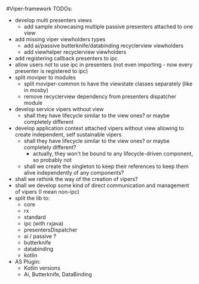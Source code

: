 #Viper-framework TODOs:
 - develop multi presenters views
     - add sample showcasing multiple passive presenters attached to one view
 - add missing viper viewholders types
    - add ai/passive butterknife/databinding recyclerview viewholders
    - add viewhelper recyclerview viewholders
 - add registering callback presenters to ipc
 - allow users not to use ipc in presenters (not even importing - now every presenter is registered to ipc)
 - split moviper to modules
     - split moviper-common to have the viewstate classes separately (like in mosby)
     - remove recyclerview dependency from presenters dispatcher module
 - develop service vipers without view
    - shall they have lifecycle similar to the view ones? or maybe completely different
 - develop application context attached vipers without view allowing to create independent, self sustainable vipers
    - shall they have lifecycle similar to the view ones? or maybe completely different?
        - actually, they won't be bound to any lifecycle-driven component, so probably not
    - shall we create the singleton to keep their references to keep them alive independently of any components?
 - shall we rethink the way of the creation of vipers?
 - shall we develop some kind of direct communication and management of vipers (I mean non-ipc)
 - split the lib to:
    - core
    - rx
    - standard
    - ipc (with rxjava)
    - presentersDispatcher
    - ai / passive ?
    - butterknife
    - databinding
    - kotlin
 -  AS Plugin:
    - Kotlin versions
    - Ai, Butterknife, DataBinding